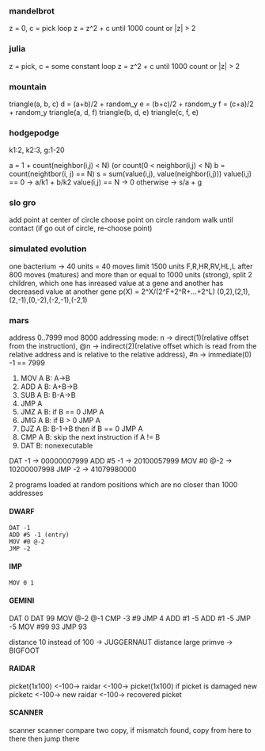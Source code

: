 ### mandelbrot ###

z = 0, c = pick
loop z = z^2 + c until 1000 count or |z| > 2

### julia ###

z = pick, c = some constant
loop z = z^2 + c until 1000 count or |z| > 2

### mountain ###

triangle(a, b, c)
d = (a+b)/2 + random_y
e = (b+c)/2 + random_y
f = (c+a)/2 + random_y
triangle(a, d, f)
triangle(b, d, e)
triangle(c, f, e)

### hodgepodge ###

k1:2, k2:3, g:1-20

a = 1 + count(neighbor(i,j) < N) (or count(0 < neighbor(i,j) < N)
b = count(neightbor(i, j) == N)
s = sum(value(i,j), value(neighbor(i,j)))
value(i,j) == 0 -> a/k1 + b/k2
value(i,j) == N -> 0
otherwise -> s/a + g

### slo gro ###

add point at center of circle
choose point on circle
random walk until contact (if go out of circle, re-choose point)

### simulated evolution ###

one bacterium -> 40 units = 40 moves
limit 1500 units
F,R,HR,RV,HL,L
after 800 moves (matures) and more than or equal to 1000 units (strong), split 2 children, which one has inreased value at a gene and another has decreased value at another gene
p(X) = 2^X/(2^F+2^R+...+2^L)
(0,2),(2,1),(2,-1),(0,-2),(-2,-1),(-2,1)

### mars ###

address 0..7999 mod 8000
addressing mode: n -> direct(1)(relative offset from the instruction), @n -> indirect(2)(relative offset which is read from the relative address and is relative to the relative address), #n -> immediate(0)
-1 == 7999

1. MOV A B: A->B
2. ADD A B: A+B->B
3. SUB A B: B-A->B
4. JMP A
5. JMZ A B: if B == 0 JMP A
6. JMG A B: if B > 0 JMP A
7. DJZ A B: B-1->B then if B == 0 JMP A
8. CMP A B: skip the next instruction if A != B
0. DAT   B: nonexecutable

DAT   -1 -> 00000007999
ADD #5 -1 -> 20100057999
MOV #0 @-2 -> 10200007998
JMP -2 -> 41079980000

2 programs loaded at random positions which are no closer than 1000 addresses


#### DWARF ####

```
DAT -1
ADD #5 -1 (entry)
MOV #0 @-2
JMP -2
```

#### IMP ####

```
MOV 0 1
```

#### GEMINI ####

DAT   0
DAT   99
MOV @-2 @-1
CMP -3 #9
JMP 4
ADD #1 -5
ADD #1 -5
JMP -5
MOV #99 93
JMP 93

distance 10 instead of 100 -> JUGGERNAUT
distance large primve -> BIGFOOT

#### RAIDAR ####

picket(1x100) <-100-> raidar <-100-> picket(1x100)
if picket is damaged
new picketc <-100-> new raidar <-100-> recovered picket

#### SCANNER ####

scanner scanner
compare two copy, if mismatch found, copy from here to there then jump there
